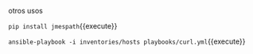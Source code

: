 otros usos

`pip install jmespath`{{execute}}


`ansible-playbook -i inventories/hosts playbooks/curl.yml`{{execute}}
